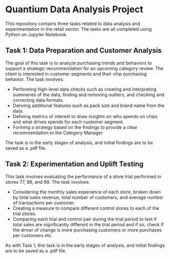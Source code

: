 # Quantium Data Analysis Project

This repository contains three tasks related to data analysis and experimentation in the retail sector. The tasks are all completed using Python on Jupyter Notebook.

## Task 1: Data Preparation and Customer Analysis

The goal of this task is to analyze purchasing trends and behaviors to support a strategic recommendation for an upcoming category review. The client is interested in customer segments and their chip purchasing behavior. The task involves:

- Performing high-level data checks such as creating and interpreting summaries of the data, finding and removing outliers, and checking and correcting data formats.
- Deriving additional features such as pack size and brand name from the data.
- Defining metrics of interest to draw insights on who spends on chips and what drives spends for each customer segment.
- Forming a strategy based on the findings to provide a clear recommendation to the Category Manager.

The task is in the early stages of analysis, and initial findings are to be saved as a .pdf file.

## Task 2: Experimentation and Uplift Testing

This task involves evaluating the performance of a store trial performed in stores 77, 86, and 88. The task involves:

- Considering the monthly sales experience of each store, broken down by total sales revenue, total number of customers, and average number of transactions per customer.
- Creating a measure to compare different control stores to each of the trial stores.
- Comparing each trial and control pair during the trial period to test if total sales are significantly different in the trial period and if so, check if the driver of change is more purchasing customers or more purchases per customers etc.

As with Task 1, this task is in the early stages of analysis, and initial findings are to be saved as a .pdf file.
